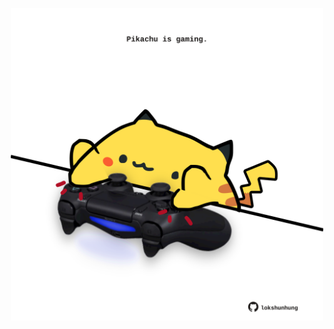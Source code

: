 <!-- built at 12/04/2021, 01:59:21 UTC -->
<p align="center">
  <img width="500" height="500" src="./ReadmeImage.svg">
</p>
